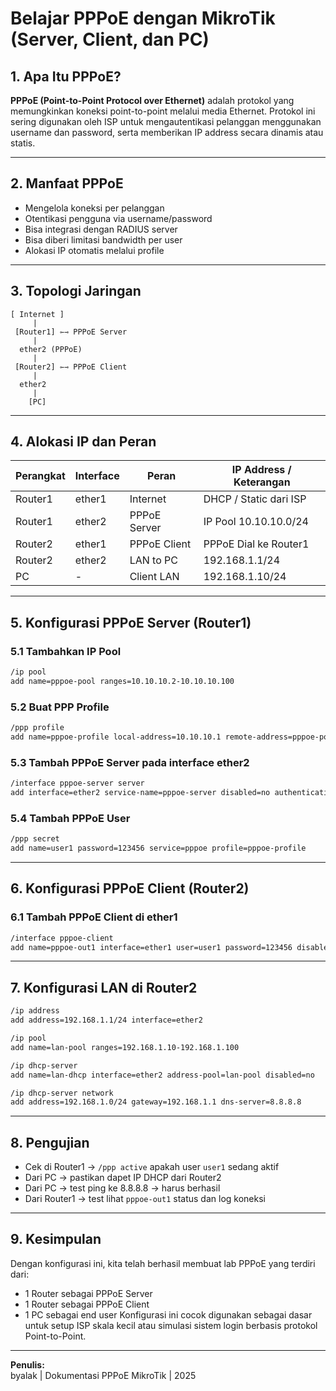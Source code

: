 
# Belajar PPPoE dengan MikroTik (Server, Client, dan PC)

## 1. Apa Itu PPPoE?

**PPPoE (Point-to-Point Protocol over Ethernet)** adalah protokol yang memungkinkan koneksi point-to-point melalui media Ethernet. Protokol ini sering digunakan oleh ISP untuk mengautentikasi pelanggan menggunakan username dan password, serta memberikan IP address secara dinamis atau statis.

---

## 2. Manfaat PPPoE

- Mengelola koneksi per pelanggan
- Otentikasi pengguna via username/password
- Bisa integrasi dengan RADIUS server
- Bisa diberi limitasi bandwidth per user
- Alokasi IP otomatis melalui profile

---

## 3. Topologi Jaringan

```
[ Internet ]
     |
 [Router1] ⇽⇾ PPPoE Server
     |
  ether2 (PPPoE)
     |
 [Router2] ⇽⇾ PPPoE Client
     |
  ether2
     |
    [PC]
```

---

## 4. Alokasi IP dan Peran

| Perangkat | Interface      | Peran            | IP Address / Keterangan     |
|-----------|----------------|------------------|-----------------------------|
| Router1   | ether1         | Internet          | DHCP / Static dari ISP     |
| Router1   | ether2         | PPPoE Server      | IP Pool 10.10.10.0/24       |
| Router2   | ether1         | PPPoE Client      | PPPoE Dial ke Router1       |
| Router2   | ether2         | LAN to PC         | 192.168.1.1/24              |
| PC        | -              | Client LAN        | 192.168.1.10/24             |

---

## 5. Konfigurasi PPPoE Server (Router1)

### 5.1 Tambahkan IP Pool
```bash
/ip pool
add name=pppoe-pool ranges=10.10.10.2-10.10.10.100
```

### 5.2 Buat PPP Profile
```bash
/ppp profile
add name=pppoe-profile local-address=10.10.10.1 remote-address=pppoe-pool dns-server=8.8.8.8 use-encryption=no
```

### 5.3 Tambah PPPoE Server pada interface ether2
```bash
/interface pppoe-server server
add interface=ether2 service-name=pppoe-server disabled=no authentication=pap,chap default-profile=pppoe-profile
```

### 5.4 Tambah PPPoE User
```bash
/ppp secret
add name=user1 password=123456 service=pppoe profile=pppoe-profile
```

---

## 6. Konfigurasi PPPoE Client (Router2)

### 6.1 Tambah PPPoE Client di ether1
```bash
/interface pppoe-client
add name=pppoe-out1 interface=ether1 user=user1 password=123456 disabled=no add-default-route=yes use-peer-dns=yes
```

---

## 7. Konfigurasi LAN di Router2

```bash
/ip address
add address=192.168.1.1/24 interface=ether2

/ip pool
add name=lan-pool ranges=192.168.1.10-192.168.1.100

/ip dhcp-server
add name=lan-dhcp interface=ether2 address-pool=lan-pool disabled=no

/ip dhcp-server network
add address=192.168.1.0/24 gateway=192.168.1.1 dns-server=8.8.8.8
```

---

## 8. Pengujian

- Cek di Router1 → `/ppp active` apakah user `user1` sedang aktif
- Dari PC → pastikan dapet IP DHCP dari Router2
- Dari PC → test ping ke 8.8.8.8 → harus berhasil
- Dari Router1 → test lihat `pppoe-out1` status dan log koneksi

---

## 9. Kesimpulan

Dengan konfigurasi ini, kita telah berhasil membuat lab PPPoE yang terdiri dari:
- 1 Router sebagai PPPoE Server
- 1 Router sebagai PPPoE Client
- 1 PC sebagai end user
Konfigurasi ini cocok digunakan sebagai dasar untuk setup ISP skala kecil atau simulasi sistem login berbasis protokol Point-to-Point.

---

**Penulis:**  
byalak | Dokumentasi PPPoE MikroTik | 2025
